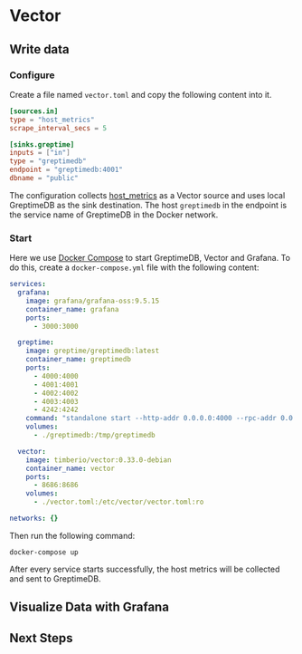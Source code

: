 # Vector

<!--@include: ./introduction.md-->

## Write data

### Configure

Create a file named `vector.toml` and copy the following content into it.

```toml
[sources.in]
type = "host_metrics"
scrape_interval_secs = 5

[sinks.greptime]
inputs = ["in"]
type = "greptimedb"
endpoint = "greptimedb:4001"
dbname = "public"
```

The configuration collects [host_metrics](https://vector.dev/docs/reference/configuration/sources/host_metrics/) as a Vector source and uses local GreptimeDB as the sink destination.
The host `greptimedb` in the endpoint is the service name of GreptimeDB in the Docker network.

### Start

Here we use [Docker Compose](https://docs.docker.com/compose/) to start GreptimeDB, Vector and Grafana. To do this, create a `docker-compose.yml` file with the following content:

```yaml
services:
  grafana:
    image: grafana/grafana-oss:9.5.15
    container_name: grafana
    ports:
      - 3000:3000

  greptime:
    image: greptime/greptimedb:latest
    container_name: greptimedb
    ports:
      - 4000:4000
      - 4001:4001
      - 4002:4002
      - 4003:4003
      - 4242:4242
    command: "standalone start --http-addr 0.0.0.0:4000 --rpc-addr 0.0.0.0:4001 --mysql-addr 0.0.0.0:4002 --postgres-addr 0.0.0.0:4003 --opentsdb-addr 0.0.0.0:4242"
    volumes:
      - ./greptimedb:/tmp/greptimedb

  vector:
    image: timberio/vector:0.33.0-debian
    container_name: vector
    ports:
      - 8686:8686
    volumes:
      - ./vector.toml:/etc/vector/vector.toml:ro

networks: {}
```

Then run the following command:

```shell
docker-compose up
```

After every service starts successfully, the host metrics will be collected and sent to GreptimeDB.

## Visualize Data with Grafana

<!--@include: ./visualize-data-by-grafana.md-->

## Next Steps

<!--@include: ./next-steps.md-->
